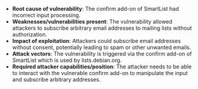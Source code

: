 - **Root cause of vulnerability**: The confirm add-on of SmartList had incorrect input processing.
- **Weaknesses/vulnerabilities present**: The vulnerability allowed attackers to subscribe arbitrary email addresses to mailing lists without authorization.
- **Impact of exploitation**: Attackers could subscribe email addresses without consent, potentially leading to spam or other unwanted emails.
- **Attack vectors**: The vulnerability is triggered via the confirm add-on of SmartList which is used by lists.debian.org.
- **Required attacker capabilities/position**: The attacker needs to be able to interact with the vulnerable confirm add-on to manipulate the input and subscribe arbitrary addresses.